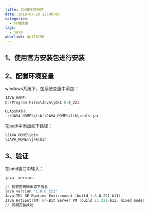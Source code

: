 ```yaml
---
title: JDK8环境搭建
date: 2019-07-28 12:00:00
categories:
  - 环境搭建
tags:
  - java
abbrlink: 4a17b156
---
```

## 1、使用官方安装包进行安装

## 2、配置环境变量
windows系统下，在系统变量中添加：

```powershell
JAVA_HOME:
C:\Program Files\Java\jdk1.8.0_221

CLASSPATH:
.;%JAVA_HOME%\lib;%JAVA_HOME%\lib\tools.jar
```

在path中添加如下路径：

```powershell
%JAVA_HOME%\bin
%JAVA_HOME%\jre\bin
```

## 3、验证
在cmd窗口中输入：

```powershell
java -version

// 能够正确输出如下信息
java version "1.8.0_221"
Java(TM) SE Runtime Environment (build 1.8.0_221-b11)
Java HotSpot(TM) 64-Bit Server VM (build 25.221-b11, mixed mode)
// 说明安装成功
```
